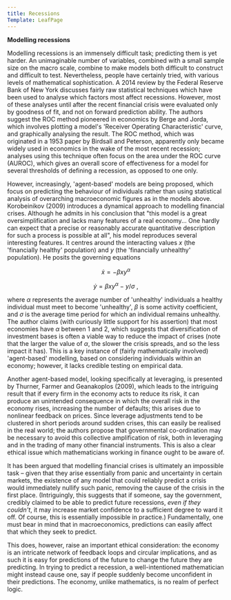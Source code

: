 ```yaml
---
title: Recessions
Template: LeafPage
---
```


**Modelling recessions**

Modelling recessions is an immensely difficult task; predicting them is yet harder. An unimaginable number of variables, combined with a small sample size on the macro scale, combine to make models both difficult to construct and difficult to test. Nevertheless, people have certainly tried, with various levels of mathematical sophistication. A 2014 review by the Federal Reserve Bank of New York discusses fairly raw statistical techniques which have been used to analyse which factors most affect recessions. However, most of these analyses until after the recent financial crisis were evaluated only by goodness of fit, and not on forward prediction ability. The authors suggest the ROC method pioneered in economics by Berge and Jorda, which involves plotting a model's 'Receiver Operating Characteristic' curve, and graphically analysing the result. The ROC method, which was originated in a 1953 paper by Birdsall and Peterson, apparently only became widely used in economics in the wake of the most recent recession; analyses using this technique often focus on the area under the ROC curve (AUROC), which gives an overall score of effectiveness for a model for several thresholds of defining a recession, as opposed to one only.

However, increasingly, 'agent-based' models are being proposed, which focus on predicting the behaviour of individuals rather than using statistical analysis of overarching macroeconomic figures as in the models above. Korobeinikov (2009) introduces a dynamical approach to modelling financial crises. Although he admits in his conclusion that "this model is a great oversimplification and lacks many features of a real economy... One hardly can expect that a precise or reasonably accurate quantitative description for such a process is possible at all", his model reproduces several interesting features. It centres around the interacting values $x$ (the 'financially healthy' population) and $y$ (the 'financially unhealthy' population). He posits the governing equations

$$\dot{x} = -\beta x y^{\alpha}$$

$$\dot{y} = \beta x y^{\alpha}-y/\sigma ~,$$

where $\alpha$ represents the average number of 'unhealthy' individuals a healthy individual must meet to become 'unhealthy', $\beta$ is some activity coefficient, and $\sigma$ is the average time period for which an individual remains unhealthy. The author claims (with curiously little support for his assertion) that most economies have $\alpha$ between $1$ and $2$, which suggests that diversification of investment bases is often a viable way to reduce the impact of crises (note that the larger the value of $\alpha$, the slower the crisis spreads, and so the less impact it has). This is a key instance of (fairly mathematically involved) 'agent-based' modelling, based on considering individuals within an economy; however, it lacks credible testing on empirical data.

Another agent-based model, looking specifically at leveraging, is presented by Thurner, Farmer and Geanakoplos (2009), which leads to the intriguing result that if every firm in the economy acts to reduce its risk, it can produce an unintended consequence in which the overall risk in the economy rises, increasing the number of defaults; this arises due to nonlinear feedback on prices. Since leverage adjustments tend to be clustered in short periods around sudden crises, this can easily be realised in the real world; the authors propose that governmental co-ordination may be necessary to avoid this collective amplification of risk, both in leveraging and in the trading of many other financial instruments. This is also a clear ethical issue which mathematicians working in finance ought to be aware of. 

It has been argued that modelling financial crises is ultimately an impossible task – given that they arise essentially from panic and uncertainty in certain markets, the existence of any model that could reliably predict a crisis would immediately nullify such panic, removing the cause of the crisis in the first place. (Intriguingly, this suggests that if someone, say the government, credibly claimed to be able to predict future recessions, *even if they couldn't*, it may increase market confidence to a sufficient degree to ward it off. Of course, this is essentially impossible in practice.) Fundamentally, one must bear in mind that in macroeconomics, predictions can easily affect that which they seek to predict.

This does, however, raise an important ethical consideration: the economy is an intricate network of feedback loops and circular implications, and as such it is easy for predictions of the future to change the future they are predicting. In trying to predict a recession, a well-intentioned mathematician might instead cause one, say if people suddenly become unconfident in their predictions. The economy, unlike mathematics, is no realm of perfect logic.
